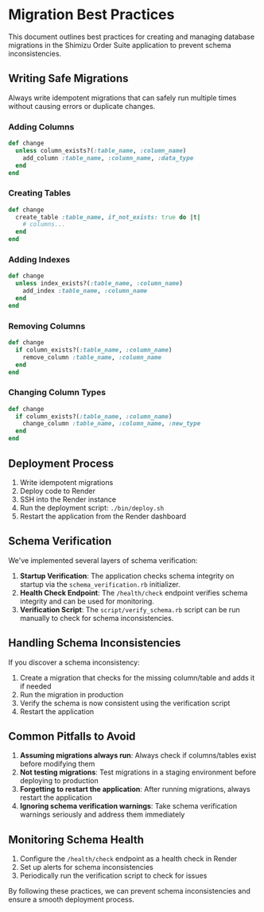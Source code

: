 # Migration Best Practices

This document outlines best practices for creating and managing database migrations in the Shimizu Order Suite application to prevent schema inconsistencies.

## Writing Safe Migrations

Always write idempotent migrations that can safely run multiple times without causing errors or duplicate changes.

### Adding Columns

```ruby
def change
  unless column_exists?(:table_name, :column_name)
    add_column :table_name, :column_name, :data_type
  end
end
```

### Creating Tables

```ruby
def change
  create_table :table_name, if_not_exists: true do |t|
    # columns...
  end
end
```

### Adding Indexes

```ruby
def change
  unless index_exists?(:table_name, :column_name)
    add_index :table_name, :column_name
  end
end
```

### Removing Columns

```ruby
def change
  if column_exists?(:table_name, :column_name)
    remove_column :table_name, :column_name
  end
end
```

### Changing Column Types

```ruby
def change
  if column_exists?(:table_name, :column_name)
    change_column :table_name, :column_name, :new_type
  end
end
```

## Deployment Process

1. Write idempotent migrations
2. Deploy code to Render
3. SSH into the Render instance
4. Run the deployment script: `./bin/deploy.sh`
5. Restart the application from the Render dashboard

## Schema Verification

We've implemented several layers of schema verification:

1. **Startup Verification**: The application checks schema integrity on startup via the `schema_verification.rb` initializer.
2. **Health Check Endpoint**: The `/health/check` endpoint verifies schema integrity and can be used for monitoring.
3. **Verification Script**: The `script/verify_schema.rb` script can be run manually to check for schema inconsistencies.

## Handling Schema Inconsistencies

If you discover a schema inconsistency:

1. Create a migration that checks for the missing column/table and adds it if needed
2. Run the migration in production
3. Verify the schema is now consistent using the verification script
4. Restart the application

## Common Pitfalls to Avoid

1. **Assuming migrations always run**: Always check if columns/tables exist before modifying them
2. **Not testing migrations**: Test migrations in a staging environment before deploying to production
3. **Forgetting to restart the application**: After running migrations, always restart the application
4. **Ignoring schema verification warnings**: Take schema verification warnings seriously and address them immediately

## Monitoring Schema Health

1. Configure the `/health/check` endpoint as a health check in Render
2. Set up alerts for schema inconsistencies
3. Periodically run the verification script to check for issues

By following these practices, we can prevent schema inconsistencies and ensure a smooth deployment process.
